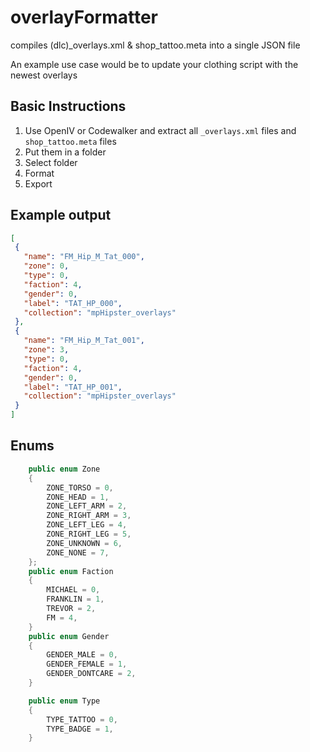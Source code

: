 # overlayFormatter
 compiles (dlc)_overlays.xml & shop_tattoo.meta into a single JSON file

 An example use case would be to update your clothing script with the newest overlays

 ## Basic Instructions
 1. Use OpenIV or Codewalker and extract all `_overlays.xml` files and `shop_tattoo.meta` files
 2. Put them in a folder
 3. Select folder
 4. Format
 5. Export
 
 ## Example output
 ```json
 [
  {
    "name": "FM_Hip_M_Tat_000",
    "zone": 0,
    "type": 0,
    "faction": 4,
    "gender": 0,
    "label": "TAT_HP_000",
    "collection": "mpHipster_overlays"
  },
  {
    "name": "FM_Hip_M_Tat_001",
    "zone": 3,
    "type": 0,
    "faction": 4,
    "gender": 0,
    "label": "TAT_HP_001",
    "collection": "mpHipster_overlays"
  }
 ]
 ```
## Enums
```c#
    public enum Zone
    {
        ZONE_TORSO = 0,
        ZONE_HEAD = 1,
        ZONE_LEFT_ARM = 2,
        ZONE_RIGHT_ARM = 3,
        ZONE_LEFT_LEG = 4,
        ZONE_RIGHT_LEG = 5,
        ZONE_UNKNOWN = 6,
        ZONE_NONE = 7,
    };
    public enum Faction
    {
        MICHAEL = 0,
        FRANKLIN = 1,
        TREVOR = 2,
        FM = 4,
    }
    public enum Gender
    {
        GENDER_MALE = 0,
        GENDER_FEMALE = 1,
        GENDER_DONTCARE = 2,
    }

    public enum Type
    {
        TYPE_TATTOO = 0,
        TYPE_BADGE = 1,
    }
```
